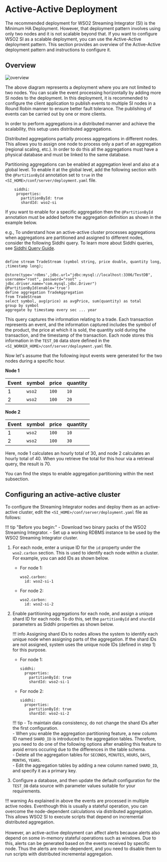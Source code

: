 # Active-Active Deployment

The recommended deployment for WSO2 Streaming Integrator (SI) is the Minimum HA Deployment. However, that deployment pattern involves using only two nodes and it is
not scalable beyond that. If you want to configure WSO2 SI as a scalable deployment, you can use the Active-Active deployment pattern. This section provides an
overview of the Active-Active deployment pattern and instructions to configure it.


## Overview

![overview](../images/active-active-deployment/si-active-active-deployment-pattern.png)

The above diagram represents a deployment where you are not limited to two nodes. You can scale the event processing horizontally by adding more SI
 nodes to the deployment. In this deployment, it is recommended to configure the client application to publish events to multiple SI nodes in a Round
Robin manner to ensure better fault tolerance. The publishing of events can be carried out by one or more clients.

In order to perform aggregations in a distributed manner and achieve the scalability, this setup uses distributed aggregations.

Distributed aggregations partially process aggregations in different nodes. This allows you to assign one node to process only a part of an aggregation (regional
scaling, etc.). In order to do this all the aggregations must have a physical database and must be linked to the same database.

Partitioning aggregations can be enabled at aggregation level and also at a global level. To enable it at the global level, add the following section with the
`@PartitionById` annotation set to `true` in the `<SI_HOME>/conf/server/deployment.yaml` file.

```
    siddhi:
     properties:
       partitionById: true
       shardId: wso2-si
```

If you want to enable for a specific aggregation then the `@PartitionById` annotation must be added before the aggregation definition as shown in the example below.

e.g.,
To understand how an active-active cluster processes aggregations when aggregations are partitioned and assigned to different nodes, consider the following Siddhi query.
 To learn more about Siddhi queries, see [Siddhi Query Guide](https://siddhi.io/en/v4.x/docs/query-guide/).

```

define stream TradeStream (symbol string, price double, quantity long, ;timestamp long);

@store(type='rdbms',jdbc.url="jdbc:mysql://localhost:3306/TestDB", username="root", password="root" , jdbc.driver.name="com.mysql.jdbc.Driver")
@PartitionById(enable='true')
define aggregation TradeAggregation
from TradeStream
select symbol, avg(price) as avgPrice, sum(quantity) as total
group by symbol
aggregate by timestamp every sec ... year
```

This query captures the information relating to a trade. Each transaction represents an event, and the information captured includes the symbol of the product,
the price at which it is sold, the quantity sold during the transaction, and the timestamp of the transaction. Each node stores this information in the `TEST_DB`
data store defined in the `<SI_WORKER_HOME>/conf/server/deployment.yaml` file.

Now let's assume that the following input events were generated for the two nodes during a specific hour.

**Node 1**

|**Event**|**symbol**|**price**|**quantity**|
|---------|----------|---------|------------|
| 1       | `wso2`   | `100`   | `10`       |
| 2       | `wso2`   | `100`   | `20`       |

**Node 2**

|**Event**|**symbol**|**price**|**quantity**|
|---------|----------|---------|------------|
| 1       | `wso2`   | `100`   | `10`       |
| 2       | `wso2`   | `100`   | `30`       |

Here, node 1 calculates an hourly total of 30, and node 2 calculates an hourly total of 40. When you retrieve the total for this hour via a retrieval query, the result is 70.

You can find the steps to enable aggregation partitioning within the next subsection.

## Configuring an active-active cluster

To configure the Streaming Integrator nodes and deploy them as an active-active cluster, edit the `<SI_HOME>/conf/server/deployment.yaml` file as follows:

!!! tip "Before you begin:"
    - Download two binary packs of the WSO2 Streaming Integrator.
    - Set up a working RDBMS instance to be used by the WSO2 Streaming Integrator cluster.

1. For each node, enter a unique ID for the `id` property under the `wso2.carbon` section. This is used to identify each node within a cluster. For example, you can add IDs as shown below.

    - For node 1:
        ```
        wso2.carbon:
          id: wso2-si-1
        ```

    - For node 2:
        ```
        wso2.carbon:
          id: wso2-si-2
        ```

2. Enable partitioning aggregations for each node, and assign a unique shard ID for each node. To do this, set the `partitionById` and `shardId` parameters as Siddhi properties as shown below.

    !!! info
        Assigning shard IDs to nodes allows the system to identify each unique node when assigning parts of the aggregation. If the shard IDs are not assigned, system uses the unique node IDs (defined in step 1) for this purpose.

    - For node 1:
        ```
        siddhi:
          properties:
            partitionById: true
            shardId: wso2-si-1
        ```

    - For node 2:
        ```
        siddhi:
          properties:
            partitionById: true
            shardId: wso2-si-2
        ```

    !!! tip
        - To maintain data consistency, do not change the shard IDs after the first configuration. <br/>
        - When you enable the aggregation partitioning feature, a new column ID named `SHARD_ID` is introduced to the aggregation tables. Therefore, you need to do one of the following options after enabling this feature to avoid errors occuring due to the differences in the table schema.<br/>
            - Delete all the aggregation tables for `SECONDS`, `MINUTES`, `HOURS`, `DAYS`, `MONTHS`, `YEARS`. <br/>
            - Edit the aggregation tables by adding a new column named `SHARD_ID`, and specify it as a primary key.

3. Configure a database, and then update the default configuration for the `TEST_DB` data source with parameter values suitable for your requirements.

!!! warning
    As explained in above the events are processed in multiple active nodes. Eventhough this is usually a stateful operation, you can overcome the node-dependent calculations via distributed aggregation. This allows WSO2 SI to execute scripts that depend on incremental distributed aggregation.<br/><br/>
    However, an active-active deployment can affect alerts because alerts also depend on some in-memory stateful operations such as windows. Due to this, alerts can be generated based on the events received by specific node. Thus the alerts are node-dependent, and you need to disable them to run scripts with distributed incremental aggregation.